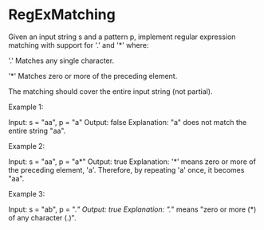 # RegExMatching

Given an input string s and a pattern p, implement regular expression matching with support for '.' and '*' where:

'.' Matches any single character.

'*' Matches zero or more of the preceding element.

The matching should cover the entire input string (not partial).

 

Example 1:

Input: s = "aa", p = "a"
Output: false
Explanation: "a" does not match the entire string "aa".


Example 2:

Input: s = "aa", p = "a*"
Output: true
Explanation: '*' means zero or more of the preceding element, 'a'. Therefore, by repeating 'a' once, it becomes "aa".


Example 3:

Input: s = "ab", p = ".*"
Output: true
Explanation: ".*" means "zero or more (*) of any character (.)".

